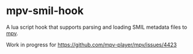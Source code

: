 # mpv-smil-hook

A lua script hook that supports parsing and loading SMIL metadata files to [mpv](https://mpv.io).

Work in progress for https://github.com/mpv-player/mpv/issues/4423
